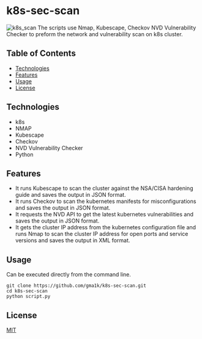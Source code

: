 # k8s-sec-scan

![k8s_scan](https://github.com/gma1k/k8s-sec-scan/assets/138721734/e86d99c5-6f08-4d42-9f4f-52d9f8aee433)
The scripts use Nmap, Kubescape, Checkov NVD Vulnerability Checker to preform the network and vulnerability scan on k8s cluster. 

## Table of Contents

- [Technologies](#technologies)
- [Features](#features)
- [Usage](#usage)
- [License](#license)

## Technologies

- k8s
- NMAP
- Kubescape
- Checkov
- NVD Vulnerability Checker
- Python
  
## Features

- It runs Kubescape to scan the cluster against the NSA/CISA hardening guide and saves the output in JSON format.
- It runs Checkov to scan the kubernetes manifests for misconfigurations and saves the output in JSON format.
- It requests the NVD API to get the latest kubernetes vulnerabilities and saves the output in JSON format.
- It gets the cluster IP address from the kubernetes configuration file and runs Nmap to scan the cluster IP address for open ports and service versions and saves the output in XML format.
  
## Usage
Can be executed directly from the command line.

```
git clone https://github.com/gma1k/k8s-sec-scan.git
cd k8s-sec-scan
python script.py
```

## License

[MIT](LICENSE)
